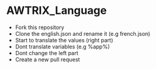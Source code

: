 # AWTRIX_Language
- Fork this repository
- Clone the english.json and rename it (e.g french.json)
- Start to translate the values (right part)
- Dont translate variables (e.g %app%)
- Dont change the left part
- Create a new pull request
